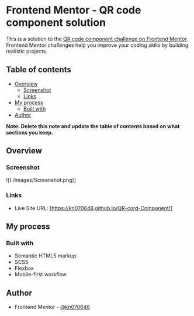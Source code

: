 # Frontend Mentor - QR code component solution

This is a solution to the [QR code component challenge on Frontend Mentor](https://www.frontendmentor.io/challenges/qr-code-component-iux_sIO_H). Frontend Mentor challenges help you improve your coding skills by building realistic projects.

## Table of contents

- [Overview](#overview)
  - [Screenshot](#screenshot)
  - [Links](#links)
- [My process](#my-process)
  - [Built with](#built-with)
- [Author](#author)

**Note: Delete this note and update the table of contents based on what sections you keep.**

## Overview

### Screenshot

![(./images/Screenshot.png)]

### Links

- Live Site URL: [https://kn070648.github.io/QR-cord-Component/]

## My process

### Built with

- Semantic HTML5 markup
- SCSS
- Flexbox
- Mobile-first workflow

## Author

- Frontend Mentor - [@kn070648](https://www.frontendmentor.io/profile/@kn070648)

